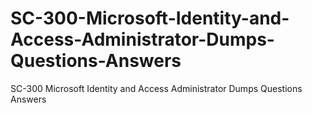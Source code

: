 # SC-300-Microsoft-Identity-and-Access-Administrator-Dumps-Questions-Answers
SC-300 Microsoft Identity and Access Administrator Dumps Questions Answers
